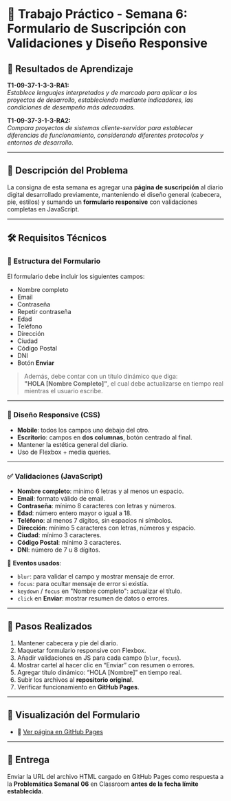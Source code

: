 # 📝 Trabajo Práctico - Semana 6: Formulario de Suscripción con Validaciones y Diseño Responsive

## 📌 Resultados de Aprendizaje

**T1-09-37-1-3-3-RA1:**  
_Establece lenguajes interpretados y de marcado para aplicar a los proyectos de desarrollo, estableciendo mediante indicadores, las condiciones de desempeño más adecuadas._

**T1-09-37-3-1-3-RA2:**  
_Compara proyectos de sistemas cliente-servidor para establecer diferencias de funcionamiento, considerando diferentes protocolos y entornos de desarrollo._

---

## 🧩 Descripción del Problema

La consigna de esta semana es agregar una **página de suscripción** al diario digital desarrollado previamente, manteniendo el diseño general (cabecera, pie, estilos) y sumando un **formulario responsive** con validaciones completas en JavaScript.

---

## 🛠️ Requisitos Técnicos

### 📄 Estructura del Formulario

El formulario debe incluir los siguientes campos:

- Nombre completo
- Email
- Contraseña
- Repetir contraseña
- Edad
- Teléfono
- Dirección
- Ciudad
- Código Postal
- DNI
- Botón **Enviar**

> Además, debe contar con un título dinámico que diga:  
> **"HOLA [Nombre Completo]"**, el cual debe actualizarse en tiempo real mientras el usuario escribe.

---

### 🎨 Diseño Responsive (CSS)

- **Mobile**: todos los campos uno debajo del otro.
- **Escritorio**: campos en **dos columnas**, botón centrado al final.
- Mantener la estética general del diario.
- Uso de Flexbox + media queries.

---

### ✅ Validaciones (JavaScript)

- **Nombre completo**: mínimo 6 letras y al menos un espacio.
- **Email**: formato válido de email.
- **Contraseña**: mínimo 8 caracteres con letras y números.
- **Edad**: número entero mayor o igual a 18.
- **Teléfono**: al menos 7 dígitos, sin espacios ni símbolos.
- **Dirección**: mínimo 5 caracteres con letras, números y espacio.
- **Ciudad**: mínimo 3 caracteres.
- **Código Postal**: mínimo 3 caracteres.
- **DNI**: número de 7 u 8 dígitos.

📌 **Eventos usados**:

- `blur`: para validar el campo y mostrar mensaje de error.
- `focus`: para ocultar mensaje de error si existía.
- `keydown` / `focus` en "Nombre completo": actualizar el título.
- `click` en **Enviar**: mostrar resumen de datos o errores.

---

## 🚀 Pasos Realizados

1. Mantener cabecera y pie del diario.
2. Maquetar formulario responsive con Flexbox.
3. Añadir validaciones en JS para cada campo (`blur`, `focus`).
4. Mostrar cartel al hacer clic en “Enviar” con resumen o errores.
5. Agregar título dinámico: “HOLA [Nombre]” en tiempo real.
6. Subir los archivos al **repositorio original**.
7. Verificar funcionamiento en **GitHub Pages**.

---

## 🔗 Visualización del Formulario

- 📄 [Ver página en GitHub Pages](https://rfascendini.github.io/rfascendini_uai_daw/CLASE_08/)

---

## 📅 Entrega

Enviar la URL del archivo HTML cargado en GitHub Pages como respuesta a la **Problemática Semanal 06** en Classroom **antes de la fecha límite establecida**.

